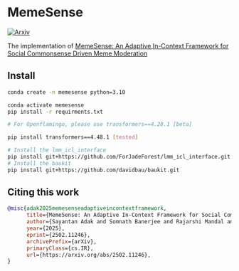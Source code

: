 # MemeSense
[![Arxiv](https://img.shields.io/badge/arXiv-2502.11246-B21A1B)](https://arxiv.org/abs/2502.11246)

The implementation of [MemeSense: An Adaptive In-Context Framework for Social Commonsense Driven Meme Moderation](https://arxiv.org/abs/2502.11246)

## Install 
```bash
conda create -n memesense python=3.10

conda activate memesense
pip install -r requirments.txt

# For Openflamingo, please use transformers==4.28.1 [beta]

pip install transformers==4.48.1 [tested]

# Install the lmm_icl_interface
pip install git+https://github.com/ForJadeForest/lmm_icl_interface.git
# Install the baukit
pip install git+https://github.com/davidbau/baukit.git
```

## Citing this work
```bibtex
@misc{adak2025memesenseadaptiveincontextframework,
      title={MemeSense: An Adaptive In-Context Framework for Social Commonsense Driven Meme Moderation}, 
      author={Sayantan Adak and Somnath Banerjee and Rajarshi Mandal and Avik Halder and Sayan Layek and Rima Hazra and Animesh Mukherjee},
      year={2025},
      eprint={2502.11246},
      archivePrefix={arXiv},
      primaryClass={cs.IR},
      url={https://arxiv.org/abs/2502.11246}, 
}
```
